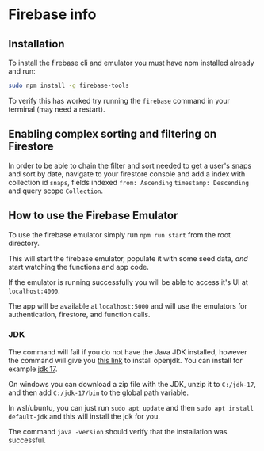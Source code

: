 # Firebase info

## Installation

To install the firebase cli and emulator you must have npm installed already and run:

```bash
sudo npm install -g firebase-tools
```

To verify this has worked try running the `firebase` command in your terminal (may need a restart).

## Enabling complex sorting and filtering on Firestore

In order to be able to chain the filter and sort needed to get a user's snaps and sort by date, navigate to your firestore console and add a index with collection id `snaps`, fields indexed `from: Ascending` `timestamp: Descending` and query scope `Collection`.

## How to use the Firebase Emulator

To use the firebase emulator simply run `npm run start` from the root directory.

This will start the firebase emulator, populate it with some seed data, _and_ start watching the functions and app code.

If the emulator is running successfully you will be able to access it's UI at `localhost:4000`.

The app will be available at `localhost:5000` and will use the emulators for authentication, firestore, and function calls.

### JDK

The command will fail if you do not have the Java JDK installed, however the command will give you [this link](https://openjdk.java.net/install/) to install openjdk. You can install for example [jdk 17](https://jdk.java.net/17/).

On windows you can download a zip file with the JDK, unzip it to `C:/jdk-17`, and then add `C:/jdk-17/bin` to the global path variable.

In wsl/ubuntu, you can just run `sudo apt update` and then `sudo apt install default-jdk` and this will install the jdk for you.

The command `java -version` should verify that the installation was successful.

